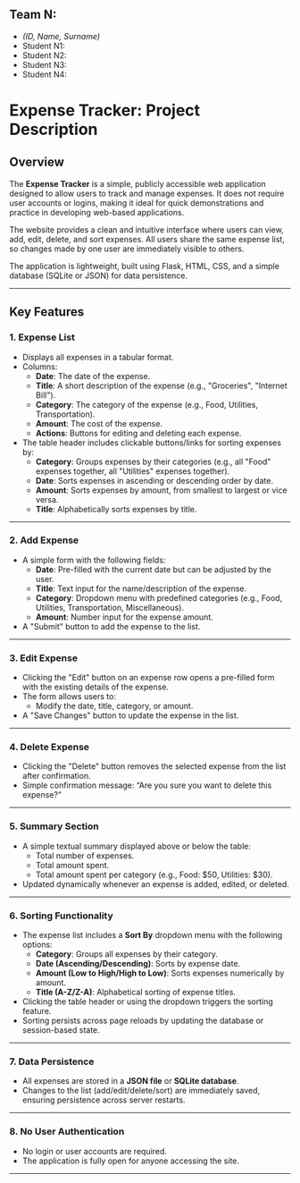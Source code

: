 ## Team N:

* _(ID, Name, Surname)_
* Student N1:
* Student N2:
* Student N3:
* Student N4:

# Expense Tracker: Project Description

## Overview

The **Expense Tracker** is a simple, publicly accessible web application designed to allow users to track and manage expenses. It does not require user accounts or logins, making it ideal for quick demonstrations and practice in developing web-based applications.

The website provides a clean and intuitive interface where users can view, add, edit, delete, and sort expenses. All users share the same expense list, so changes made by one user are immediately visible to others. 

The application is lightweight, built using Flask, HTML, CSS, and a simple database (SQLite or JSON) for data persistence.

---

## Key Features

### 1. Expense List
- Displays all expenses in a tabular format.
- Columns:
  - **Date**: The date of the expense.
  - **Title**: A short description of the expense (e.g., "Groceries", "Internet Bill").
  - **Category**: The category of the expense (e.g., Food, Utilities, Transportation).
  - **Amount**: The cost of the expense.
  - **Actions**: Buttons for editing and deleting each expense.
- The table header includes clickable buttons/links for sorting expenses by:
  - **Category**: Groups expenses by their categories (e.g., all "Food" expenses together, all "Utilities" expenses together).
  - **Date**: Sorts expenses in ascending or descending order by date.
  - **Amount**: Sorts expenses by amount, from smallest to largest or vice versa.
  - **Title**: Alphabetically sorts expenses by title.

---

### 2. Add Expense
- A simple form with the following fields:
  - **Date**: Pre-filled with the current date but can be adjusted by the user.
  - **Title**: Text input for the name/description of the expense.
  - **Category**: Dropdown menu with predefined categories (e.g., Food, Utilities, Transportation, Miscellaneous).
  - **Amount**: Number input for the expense amount.
- A "Submit" button to add the expense to the list.

---

### 3. Edit Expense
- Clicking the "Edit" button on an expense row opens a pre-filled form with the existing details of the expense.
- The form allows users to:
  - Modify the date, title, category, or amount.
- A "Save Changes" button to update the expense in the list.

---

### 4. Delete Expense
- Clicking the "Delete" button removes the selected expense from the list after confirmation.
- Simple confirmation message: “Are you sure you want to delete this expense?”

---

### 5. Summary Section
- A simple textual summary displayed above or below the table:
  - Total number of expenses.
  - Total amount spent.
  - Total amount spent per category (e.g., Food: $50, Utilities: $30).
- Updated dynamically whenever an expense is added, edited, or deleted.

---

### 6. Sorting Functionality
- The expense list includes a **Sort By** dropdown menu with the following options:
  - **Category**: Groups all expenses by their category.
  - **Date (Ascending/Descending)**: Sorts by expense date.
  - **Amount (Low to High/High to Low)**: Sorts expenses numerically by amount.
  - **Title (A-Z/Z-A)**: Alphabetical sorting of expense titles.
- Clicking the table header or using the dropdown triggers the sorting feature.
- Sorting persists across page reloads by updating the database or session-based state.

---

### 7. Data Persistence
- All expenses are stored in a **JSON file** or **SQLite database**.
- Changes to the list (add/edit/delete/sort) are immediately saved, ensuring persistence across server restarts.

---

### 8. No User Authentication
- No login or user accounts are required.
- The application is fully open for anyone accessing the site.

---
